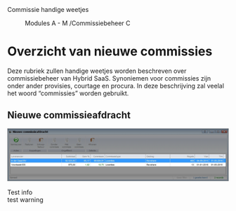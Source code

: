 <properties>
	<page>
		<title>Commissie handige weetjes</title>
		<description>Commissie handige weetjes</description>
	</page>
	<menu>
		<position>Modules A - M /Commissiebeheer</position>
		<title>Commissie handige weetjes</title>
		<sort>C</sort>
	</menu>
</properties>

# Overzicht van nieuwe commissies #

Deze rubriek zullen handige weetjes worden beschreven over commissiebeheer van Hybrid SaaS. Synoniemen voor commissies zijn onder ander provisies, courtage en procura. In deze beschrijving zal veelal het woord “commissies” worden gebruikt.

## Nieuwe commissieafdracht ##


![Uitleg content commissieoverzicht](images/nieuwe_commissieafdracht_contentbeschrijving.jpg)


<div class="info">
Test info
</div>


<div class="warning">
test warning
</div>